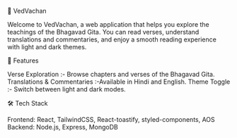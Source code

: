 🌸 VedVachan

Welcome to VedVachan, a web application that helps you explore the teachings of the Bhagavad Gita.
You can read verses, understand translations and commentaries, and enjoy a smooth reading experience with light and dark themes.

📌 Features

Verse Exploration :- Browse chapters and verses of the Bhagavad Gita.
Translations & Commentaries :-Available in Hindi and English.
Theme Toggle :- Switch between light and dark modes.

🛠 Tech Stack

Frontend: React, TailwindCSS, React-toastify, styled-components, AOS
Backend: Node.js, Express, MongoDB





